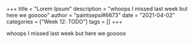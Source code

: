 +++
title = "Lorem Ipsum"
description = "whoops I missed last week but here we gooooo"
author = "paintsepsi#6673"
date = "2021-04-02"
categories = ["Week 12: TODO"]
tags = []
+++

whoops I missed last week but here we gooooo
